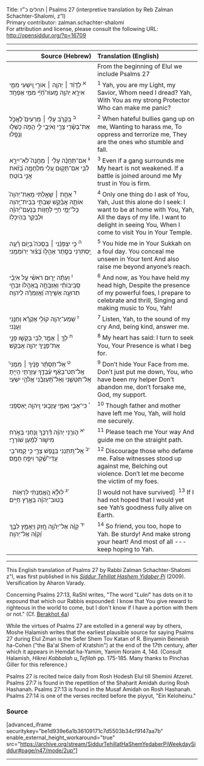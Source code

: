 <html>
<head></head>
<body>
Title: תהלים כ״ז | Psalms 27 (interpretive translation by Reb Zalman Schachter-Shalomi, z”l)<br />
Primary contributor: zalman.schachter-shalomi<br />
For attribution and license, please consult the following URL: <a href="http://opensiddur.org/?p=16709">http://opensiddur.org/?p=16709</a>
<p />
<hr />

<table style="margin-left: auto;margin-right: auto;" class="draggable">
<thead><tr><th id="x" style="text-align: right;">Source (Hebrew)</th><th style="text-align: left;">Translation (English)</th></tr></thead>
<tbody>
<tr><td style="vertical-align:top;">
<div class="liturgy"><span lang="he">

</span></div></td>
 
<td style="vertical-align:top;">
<div class="english">
<span class="instruction">From the beginning of Elul we include Psalms 27</span>
</div></td></tr>


<tr><td style="vertical-align:top;" width="46%">
<div class="liturgy"><span lang="he">
<sup>א</sup>&nbsp;לְדָוִ֨ד ׀ יְהוָ֤ה ׀ אוֹרִ֣י וְ֭יִשְׁעִי 
מִמִּ֣י אִירָ֑א 
יְהוָ֥ה מָֽעוֹז־חַ֝יַּ֗י 
מִמִּ֥י אֶפְחָֽד׃ 
</span></div></td>
 
<td style="vertical-align:top;">
<div class="english">
<sup>1</sup>&nbsp;Yah, you are my Light, my Savior, 
Whom need I dread? 
Yah, With You as my strong Protector 
Who can make me panic? 
</div></td></tr>


<tr><td style="vertical-align:top;" width="46%">
<div class="liturgy"><span lang="he">
<sup>ב</sup>&nbsp;בִּקְרֹ֤ב עָלַ֨י ׀ מְרֵעִים֮ 
לֶאֱכֹ֪ל אֶת־בְּשָׂ֫רִ֥י 
צָרַ֣י וְאֹיְבַ֣י לִ֑י 
הֵ֖מָּה כָשְׁל֣וּ וְנָפָֽלוּ׃ 
</span></div>
</td>
 
<td style="vertical-align:top;">
<div class="english">
<sup>2</sup>&nbsp;When hateful bullies gang up on me, 
Wanting to harass me,
To oppress and terrorize me, 
They are the ones who stumble and fall. 
</div></td></tr>


<tr><td style="vertical-align:top;">
<div class="liturgy"><span lang="he">
<sup>ג</sup>&nbsp;אִם־תַּחֲנֶ֬ה עָלַ֨י ׀ מַחֲנֶה֮ 
לֹֽא־יִירָ֪א לִ֫בִּ֥י 
אִם־תָּק֣וּם עָ֭לַי מִלְחָמָ֑ה 
בְּ֝זֹ֗את אֲנִ֣י בוֹטֵֽחַ׃ 
</span></div>
</td>
 
<td style="vertical-align:top;">
<div class="english">
<sup>3</sup>&nbsp;Even if a gang surrounds me 
My heart is not weakened. 
If a battle is joined around me 
My trust in You is firm. 
</div></td></tr>


<tr><td style="vertical-align:top;">
<div class="liturgy"><span lang="he">
<sup>ד</sup>&nbsp;אַחַ֤ת ׀ שָׁאַ֣לְתִּי מֵֽאֵת־יְהוָה֮ 
אוֹתָ֪הּ אֲבַ֫קֵּ֥שׁ 
שִׁבְתִּ֣י בְּבֵית־יְ֭הוָה 
כָּל־יְמֵ֣י חַיַּ֑י 
לַחֲז֥וֹת בְּנֹֽעַם־יְ֝הוָ֗ה 
וּלְבַקֵּ֥ר בְּהֵיכָלֽוֹ׃ 
</span></div>
</td>
 
<td style="vertical-align:top;">
<div class="english">
<sup>4</sup>&nbsp;Only one thing do I ask of You, Yah, 
Just this alone do I seek: 
I want to be at home with You, Yah, 
All the days of my life. 
I want to delight in seeing You, 
When I come to visit You in Your Temple. 
</div></td></tr>


<tr><td style="vertical-align:top;">
<div class="liturgy"><span lang="he">
<sup>ה</sup>&nbsp;כִּ֤י יִצְפְּנֵ֨נִי ׀ בְּסֻכֹּה֮ בְּי֪וֹם רָ֫עָ֥ה
יַ֭סְתִּרֵנִי בְּסֵ֣תֶר אָהֳל֑וֹ 
בְּ֝צ֗וּר יְרוֹמְמֵֽנִי׃ 
</span></div>
</td>
 
<td style="vertical-align:top;">
<div class="english">
<sup>5</sup>&nbsp;You hide me in Your Sukkah on a foul day. 
You conceal me unseen in Your tent 
And also raise me beyond anyone’s reach. 
</div></td></tr>


<tr><td style="vertical-align:top;">
<div class="liturgy"><span lang="he">
<sup>ו</sup>&nbsp;וְעַתָּ֨ה יָר֪וּם רֹאשִׁ֡י 
עַ֤ל אֹֽיְבַ֬י סְֽבִיבוֹתַ֗י 
וְאֶזְבְּחָ֣ה בְ֭אָהֳלוֹ זִבְחֵ֣י תְרוּעָ֑ה 
אָשִׁ֥ירָה וַ֝אֲזַמְּרָ֗ה לַיהוָֽה׃ 
</span></div>
</td>
 
<td style="vertical-align:top;">
<div class="english">
<sup>6</sup>&nbsp;And now, as You have held my head high, 
Despite the presence of my powerful foes, 
I prepare to celebrate and thrill, 
Singing and making music to You, Yah! 
</div></td></tr>


<tr><td style="vertical-align:top;">
<div class="liturgy"><span lang="he">
<sup>ז</sup>&nbsp;שְׁמַע־יְהוָ֖ה קוֹלִ֥י אֶקְרָ֗א 
וְחָנֵּ֥נִי וַעֲנֵֽנִי׃ 
</span></div>
</td>
 
<td style="vertical-align:top;">
<div class="english">
<sup>7</sup>&nbsp;Listen, Yah, to the sound of my cry 
And, being kind, answer me. 
</div></td></tr>


<tr><td style="vertical-align:top;">
<div class="liturgy"><span lang="he">
<sup>ח</sup>&nbsp;לְךָ֤ ׀ אָמַ֣ר לִ֭בִּי בַּקְּשׁ֣וּ פָנָ֑י 
אֶת־פָּנֶ֖יךָ יְהוָ֣ה אֲבַקֵּֽשׁ׃ 
</span></div>
</td>
 
<td style="vertical-align:top;">
<div class="english">
<sup>8</sup>&nbsp;My heart has said: I turn to seek You, 
Your Presence is what I beg for. 
</div></td></tr>


<tr><td style="vertical-align:top;">
<div class="liturgy"><span lang="he">
<sup>ט</sup>&nbsp;אַל־תַּסְתֵּ֬ר פָּנֶ֨יךָ ׀ מִמֶּנִּי֮ 
אַֽל־תַּט־בְּאַ֗ף 
עַ֫בְדֶּ֥ךָ עֶזְרָתִ֥י הָיִ֑יתָ 
אַֽל־תִּטְּשֵׁ֥נִי וְאַל־תַּֽ֝עַזְבֵ֗נִי 
אֱלֹהֵ֥י יִשְׁעִֽי׃ 
</span></div>
</td>
 
<td style="vertical-align:top;">
<div class="english">
<sup>9</sup>&nbsp;Don’t hide Your Face from me. 
Don’t just put me down, 
You, who have been my helper 
Don’t abandon me, don’t forsake me, 
God, my support. 
</div></td></tr>


<tr><td style="vertical-align:top;">
<div class="liturgy"><span lang="he">
<sup>י</sup>&nbsp;כִּי־אָבִ֣י וְאִמִּ֣י עֲזָב֑וּנִי 
וַֽיהוָ֣ה יַֽאַסְפֵֽנִי׃ 
</span></div>
</td>
 
<td style="vertical-align:top;">
<div class="english">
<sup>10</sup>&nbsp;Though father and mother have left me 
You, Yah, will hold me securely. 
</div></td></tr>


<tr><td style="vertical-align:top;">
<div class="liturgy"><span lang="he">
<sup>יא</sup>&nbsp;ה֤וֹרֵ֥נִי יְהוָ֗ה דַּ֫רְכֶּ֥ךָ 
וּ֭נְחֵנִי בְּאֹ֣רַח מִישׁ֑וֹר לְ֝מַ֗עַן שׁוֹרְרָֽי׃ 
</span></div>
</td>
 
<td style="vertical-align:top;">
<div class="english">
<sup>11</sup>&nbsp;Please teach me Your way 
And guide me on the straight path. 
</div></td></tr>


<tr><td style="vertical-align:top;">
<div class="liturgy"><span lang="he">
<sup>יב</sup>&nbsp;אַֽל־תִּ֭תְּנֵנִי בְּנֶ֣פֶשׁ צָרָ֑י 
כִּ֥י קָֽמוּ־בִ֥י עֵֽדֵי־שֶׁ֝֗קֶר 
וִיפֵ֥חַ חָמָֽס׃ 
</span></div>
</td>
 
<td style="vertical-align:top;">
<div class="english">
<sup>12</sup>&nbsp;Discourage those who defame me. 
False witnesses stood up against me, 
Belching out violence. 
Don’t let me become the victim of my foes. 
</div></td></tr>


<tr><td style="vertical-align:top;">
<div class="liturgy"><span lang="he">
&nbsp;
<sup>יג</sup>&nbsp;לׅׄוּלֵׅׄ֗אׅׄ הֶ֭אֱמַנְתִּי לִרְא֥וֹת 
בְּֽטוּב־יְהוָ֗ה בְּאֶ֣רֶץ חַיִּֽים׃ 
</span></div>
</td>
 
<td style="vertical-align:top;">
<div class="english">
[I would not have survived]&nbsp;
<sup>13</sup>&nbsp;If I had not hoped that I would yet see 
Yah’s goodness fully alive on Earth. 
</div></td></tr>


<tr><td style="vertical-align:top;">
<div class="liturgy"><span lang="he">
<sup>יד</sup>&nbsp;קַוֵּ֗ה אֶל־יְה֫וָ֥ה 
חֲ֭זַק 
וְיַאֲמֵ֣ץ לִבֶּ֑ךָ 
וְ֝קַוֵּ֗ה אֶל־יְהוָֽה׃
</span></div>
</td>
 
<td style="vertical-align:top;">
<div class="english">
<sup>14</sup>&nbsp;So friend, you too, hope to Yah. 
Be sturdy! 
And make strong your heart! 
And most of all ---keep hoping to Yah. 
</div></td></tr>
</tbody></table>

<hr />

This English translation of Psalms 27 by Rabbi Zalman Schachter-Shalomi z"l, was first published in his <em><a href="https://opensiddur.org/siddurim/ha-ari/neo-hasidut/reb-zalmans-open-siddur-tehillat-hashem/">Siddur Tehillat Hashem Yidaber Pi</a></em> (2009). Versification by Aharon Varady.

Concerning Psalms 27:13, RaShI writes, "The word "<em>Lulei</em>" has dots on it to expound that which our Rabbis expounded: I know that You give reward to righteous in the world to come, but I don't know if I have a portion with them or not." (Cf. <a href="https://www.sefaria.org/Berakhot.4a.14?lang=bi">Berakhot 4a</a>)

While the virtues of Psalms 27 are extolled in a general way by others, Moshe Ḥalamish writes that the earliest plausible source for saying Psalms 27 during Elul Zman is the Sefer Shem Tov Katan of R. Binyamin Beineish ha-Cohen ("the Ba'al Shem of Kratshin") at the end of the 17th century, after which it appears in Ḥemdat ha-Yamim, Yamim Noraim 4, 14d. (Consult Ḥalamish, <em>Hikrei Kabbalah u_Tefilah</em> pp. 175-185. Many thanks to Pinchas Giller for this reference.)

Psalms 27 is recited twice daily from Rosh Ḥodesh Elul till Shemini Atzeret. Psalms 27:7 is found in the repetition of the Shaḥarit Amidah during Rosh Hashanah. Psalms 27:13 is found in the Musaf Amidah on Rosh Hashanah. Psalms 27:14 is one of the verses recited before the piyyut, "Ein Keloheinu."

<h3>Source</h3>

[advanced_iframe securitykey="be1d939e6a1b36109171c7d5503b34cf9147aa7b" enable_external_height_workaround="true" src="https://archive.org/stream/SiddurTehillatHaShemYedaberPiWeekdaySiddur#page/n47/mode/2up"]

<hr />

&nbsp;
</body>
</html>